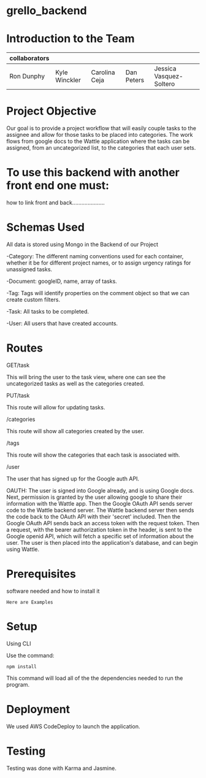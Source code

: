 # grello_backend

# Introduction to the Team

| collaborators |               |               |            |                         |
|---------------|---------------|---------------|------------|-------------------------|
| Ron Dunphy    | Kyle Winckler | Carolina Ceja | Dan Peters | Jessica Vasquez-Soltero |

# Project Objective

Our goal is to provide a project workflow that will easily couple tasks to the assignee and allow for those tasks to be placed into categories.  The work flows from google docs to the Wattle application where the tasks can be assigned, from an uncategorized list, to the categories that each user sets.

# To use this backend with another front end one must:

how to link front and back.....................

# Schemas Used

All data is stored using Mongo in the Backend of our Project

-Category: The different naming conventions used for each container, whether it be
 for different project names, or to assign urgency ratings for unassigned tasks.

-Document: googleID, name, array of tasks.

-Tag: Tags will identify properties on the comment object so that we can create custom filters.

-Task: All tasks to be completed.

-User: All users that have created accounts.

# Routes

 GET/task

 This will bring the user to the task view, where one can see the uncategorized tasks as well as the categories created.

 PUT/task

 This route will allow for updating tasks.

 /categories

 This route will show all categories created by the user.

 /tags

 This route will show the categories that each task is associated with.  

 /user

 The user that has signed up for the Google auth API.

 OAUTH:
 The user is signed into Google already, and is using Google docs.  Next, permission is granted by the user allowing google to share their information with the Wattle app.  Then the Google OAuth API sends server code to the Wattle backend server.  The Wattle backend server then sends the code back to the OAuth API with their 'secret' included.  Then the Google OAuth API sends back an access token with the request token. Then a request, with the bearer authorization token in the header, is sent to the Google openid API, which will fetch a specific set of information about the user.  The user is then placed into the application's database, and can begin using Wattle.

 # Prerequisites

software needed and how to install it
```
Here are Examples
```

# Setup

Using CLI

Use the command:
```
npm install
```
This command will load all of the the dependencies needed to run the program.


# Deployment

We used AWS CodeDeploy to launch the application.

# Testing

Testing was done with Karma and Jasmine.
